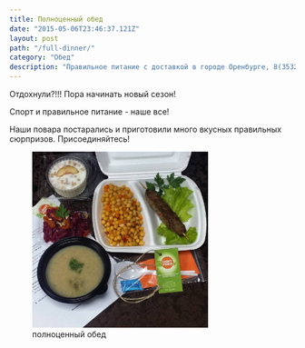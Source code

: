 ```yaml
---
title: Полноценный обед
date: "2015-05-06T23:46:37.121Z"
layout: post
path: "/full-dinner/"
category: "Обед"
description: "Правильное питание с доставкой в городе Оренбурге, 8(3532)554544"
---
```


Отдохнули?!!! Пора начинать новый сезон!

Спорт и правильное питание - наше все!

Наши повара постарались и приготовили много вкусных правильных сюрпризов. Присоединяйтесь!


<figure class="floatRight">
	<img style="height: 310px;" src="./1.jpg" alt="Полноценный обед">
	<figcaption>полноценный обед</figcaption>
</figure>
